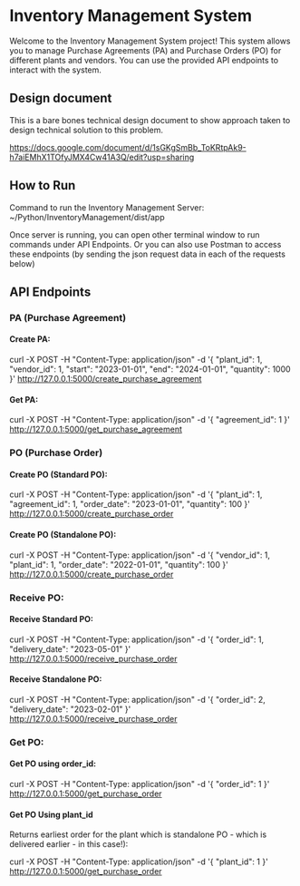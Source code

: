 # Inventory Management System

Welcome to the Inventory Management System project! This system allows you to manage Purchase Agreements (PA) and Purchase Orders (PO) for different plants and vendors. You can use the provided API endpoints to interact with the system.

## Design document
This is a bare bones technical design document to show approach taken to design technical solution to this problem.

https://docs.google.com/document/d/1sGKgSmBb_ToKRtpAk9-h7aiEMhX1TOfyJMX4Cw41A3Q/edit?usp=sharing

## How to Run
Command to run the Inventory Management Server:
~/Python/InventoryManagement/dist/app

Once server is running, you can open other terminal window to run commands under API Endpoints. Or you can also use Postman to access these endpoints (by sending the json request data in each of the requests below)

## API Endpoints

### PA (Purchase Agreement)

#### Create PA:

curl -X POST -H "Content-Type: application/json" -d '{
  "plant_id": 1,
  "vendor_id": 1,
  "start": "2023-01-01",
  "end": "2024-01-01",
  "quantity": 1000
}' http://127.0.0.1:5000/create_purchase_agreement


#### Get PA:

curl -X POST -H "Content-Type: application/json" -d '{
  "agreement_id": 1
}' http://127.0.0.1:5000/get_purchase_agreement


### PO (Purchase Order)


#### Create PO (Standard PO):

curl -X POST -H "Content-Type: application/json" -d '{
  "plant_id": 1,
  "agreement_id": 1,
  "order_date": "2023-01-01",
  "quantity": 100
}' http://127.0.0.1:5000/create_purchase_order

#### Create PO (Standalone PO):

curl -X POST -H "Content-Type: application/json" -d '{
  "vendor_id": 1,
  "plant_id": 1,
  "order_date": "2022-01-01",
  "quantity": 100
}' http://127.0.0.1:5000/create_purchase_order


### Receive PO:

#### Receive Standard PO:

curl -X POST -H "Content-Type: application/json" -d '{
  "order_id": 1,
  "delivery_date": "2023-05-01"
}' http://127.0.0.1:5000/receive_purchase_order

#### Receive Standalone PO:

curl -X POST -H "Content-Type: application/json" -d '{
  "order_id": 2,
  "delivery_date": "2023-02-01"
}' http://127.0.0.1:5000/receive_purchase_order


### Get PO:

#### Get PO using order_id:

curl -X POST -H "Content-Type: application/json" -d '{
  "order_id": 1
}' http://127.0.0.1:5000/get_purchase_order


#### Get PO Using plant_id 
Returns earliest order for the plant which is standalone PO - which is delivered earlier - in this case!):

curl -X POST -H "Content-Type: application/json" -d '{
  "plant_id": 1
}' http://127.0.0.1:5000/get_purchase_order
